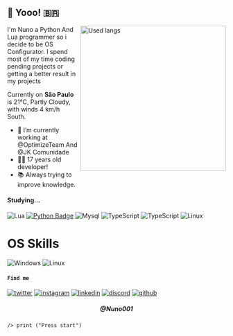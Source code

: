  <h2>🌃 Yooo! 🇧🇷</h2>
<img align="right" alt="Used langs" width="335" 
     src="https://github-readme-stats.vercel.app/api/top-langs/?username=Nuno001&layout=compact&show_icons=true&theme=tokyonight&hide_border=true">

I'm Nuno a Python And Lua programmer so i decide to be OS Configurator. I spend most of my time coding pending projects or getting a better result in my projects

Currently on <strong>São Paulo</strong> is 21°C, Partly Cloudy, with winds 4 km/h South.
  

- 🔭 I’m currently working at @OptimizeTeam And @JK Comunidade
-   👨‍💻 17 years old developer!
-   📚 Always trying to improve knowledge.

#### Studying...

<!-- TODO: Make technologies links takes you to repositories -->


![Lua](https://img.shields.io/badge/Lua-007ACC?style=for-the-badge&logo=Lua&logoColor=blue)
[![Python Badge](https://img.shields.io/badge/-Python-61DBFB?style=for-the-badge&labelColor=black&logo=python&logoColor=61DBFB)](#)
![Mysql](https://img.shields.io/badge/MYSQL-FFA200?style=for-the-badge&logo=mysql&logoColor=white)
![TypeScript](https://img.shields.io/badge/TypeScript-007ACC?style=for-the-badge&logo=typescript&logoColor=white)
![TypeScript](https://img.shields.io/badge/React-007ACC?style=for-the-badge&logo=react&logoColor=white)
![Linux](https://img.shields.io/badge/sqlite-36648B?style=for-the-badge&logo=sqliten&logoColor=8A2BE2)


# OS Skills

![Windows](https://img.shields.io/badge/Windows-017AD7?style=for-the-badge&logo=windows&logoColor=white)
![Linux](https://img.shields.io/badge/Linux-E34F26?style=for-the-badge&logo=linux&logoColor=black)



  #### `Find me`
[![twitter](https://skillicons.dev/icons?i=twitter)](https://twitter.com/Nuno001)
[![instagram](https://skillicons.dev/icons?i=instagram)](https://instagram.com/errorincode212)
[![linkedin](https://skillicons.dev/icons?i=linkedin)](https://www.linkedin.com/in/Nuno001/)
[![discord](https://skillicons.dev/icons?i=discord)](https://discord.gg/979Vn4xe)
[![github](https://skillicons.dev/icons?i=github)](https://github.com/Nuno001)
      
  </a>


  </a>


<h5 align="center">@Nuno001</h5>


  </a>

  </a>
  
    /> print ("Press start")
  </a>
</p>
